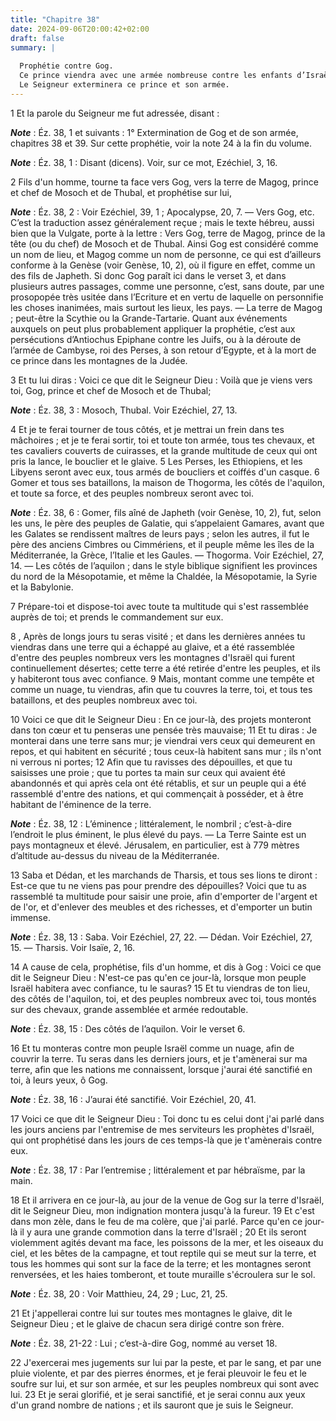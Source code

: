 ```yaml
---
title: "Chapitre 38"
date: 2024-09-06T20:00:42+02:00
draft: false
summary: |
  
  Prophétie contre Gog.
  Ce prince viendra avec une armée nombreuse contre les enfants d’Israël récemment revenus de leur captivité.
  Le Seigneur exterminera ce prince et son armée.
---
```



1 Et la parole du Seigneur me fut adressée, disant :

***Note*** :  Éz. 38, 1 et suivants : 1° Extermination de Gog et de son armée, chapitres 38 et 39. Sur cette prophétie, voir la note 24 à la fin du volume.

***Note*** :  Éz. 38, 1 : Disant (dicens). Voir, sur ce mot, Ezéchiel, 3, 16.


2 Fils d'un homme, tourne ta face vers Gog, vers la terre de Magog, prince et chef de Mosoch et de Thubal, et prophétise sur lui,

***Note*** :  Éz. 38, 2 : Voir Ezéchiel, 39, 1 ; Apocalypse, 20, 7. ― Vers Gog, etc. C’est la traduction assez généralement reçue ; mais le texte hébreu, aussi bien que la Vulgate, porte à la lettre : Vers Gog, terre de Magog, prince de la tête (ou du chef) de Mosoch et de Thubal. Ainsi Gog est considéré comme un nom de lieu, et Magog comme un nom de personne, ce qui est d’ailleurs conforme à la Genèse (voir Genèse, 10, 2), où il figure en effet, comme un des fils de Japheth. Si donc Gog paraît ici dans le verset 3, et dans plusieurs autres passages, comme une personne, c’est, sans doute, par une prosopopée très usitée dans l’Ecriture et en vertu de laquelle on personnifie les choses inanimées, mais surtout les lieux, les pays. ― La terre de Magog ; peut-être la Scythie ou la Grande-Tartarie. Quant aux événements auxquels on peut plus probablement appliquer la prophétie, c’est aux persécutions d’Antiochus Epiphane contre les Juifs, ou à la déroute de l’armée de Cambyse, roi des Perses, à son retour d’Egypte, et à la
mort de ce prince dans les montagnes de la Judée.


3 Et tu lui diras : Voici ce que dit le Seigneur Dieu : Voilà que je viens vers toi, Gog, prince et chef de Mosoch et de Thubal;

***Note*** :  Éz. 38, 3 : Mosoch, Thubal. Voir Ezéchiel, 27, 13.

4 Et je te ferai tourner de tous côtés, et je mettrai un frein dans tes mâchoires ; et je te ferai sortir, toi et toute ton armée, tous tes chevaux, et tes cavaliers couverts de cuirasses, et la grande multitude de ceux qui ont pris la lance, le bouclier et le glaive. 5 Les Perses, les Ethiopiens, et les Libyens seront avec eux, tous armés de boucliers et coiffés d'un casque. 6 Gomer et tous ses bataillons, la maison de Thogorma, les côtés de l'aquilon, et toute sa force, et des peuples nombreux seront avec toi.

***Note*** :  Éz. 38, 6 : Gomer, fils aîné de Japheth (voir Genèse, 10, 2), fut, selon les uns, le père des peuples de Galatie, qui s’appelaient Gamares, avant que les Galates se rendissent maîtres de leurs pays ; selon les autres, il fut le père des anciens Cimbres ou Cimmériens, et il peuple même les îles de la Méditerranée, la Grèce, l’Italie et les Gaules. ― Thogorma. Voir Ezéchiel, 27, 14. ― Les côtés de l’aquilon ; dans le style biblique signifient les provinces du nord de la Mésopotamie, et même la Chaldée, la Mésopotamie, la Syrie et la Babylonie.

7 Prépare-toi et dispose-toi avec toute ta multitude qui s'est rassemblée auprès de toi; et prends le commandement sur eux.


8 , Après de longs jours tu seras visité ; et dans les dernières années tu viendras dans une terre qui a échappé au glaive, et a été rassemblée d'entre des peuples nombreux vers les montagnes d'Israël qui furent continuellement désertes; cette terre a été retirée d'entre les peuples, et ils y habiteront tous avec confiance. 9 Mais, montant comme une tempête et comme un nuage, tu viendras, afin que tu couvres la terre, toi, et tous tes bataillons, et des peuples nombreux avec toi.


10 Voici ce que dit le Seigneur Dieu : En ce jour-là, des projets monteront dans ton cœur et tu penseras une pensée très mauvaise; 11 Et tu diras : Je monterai dans une terre sans mur; je viendrai vers ceux qui demeurent en repos, et qui habitent en sécurité ; tous ceux-là habitent sans mur ; ils n'ont ni verrous ni portes; 12 Afin que tu ravisses des dépouilles, et que tu saisisses une proie ; que tu portes ta main sur ceux qui avaient été abandonnés et qui après cela ont été rétablis, et sur un peuple qui a été rassemblé d'entre des nations, et qui commençait à posséder, et à être habitant de l'éminence de la terre.

***Note*** :  Éz. 38, 12 : L’éminence ; littéralement, le nombril ; c’est-à-dire l’endroit le plus éminent, le plus élevé du pays. ― La Terre Sainte est un pays montagneux et élevé. Jérusalem, en particulier, est à 779 mètres d’altitude au-dessus du niveau de la Méditerranée.

13 Saba et Dédan, et les marchands de Tharsis, et tous ses lions te diront : Est-ce que tu ne viens pas pour prendre des dépouilles? Voici que tu as rassemblé ta multitude pour saisir une proie, afin d'emporter de l'argent et de l'or, et d'enlever des meubles et des richesses, et d'emporter un butin immense.

***Note*** :  Éz. 38, 13 : Saba. Voir Ezéchiel, 27, 22. ― Dédan. Voir Ezéchiel, 27, 15. ― Tharsis. Voir Isaïe, 2, 16.


14 A cause de cela, prophétise, fils d'un homme, et dis à Gog : Voici ce que dit le Seigneur Dieu : N'est-ce pas qu'en ce jour-là, lorsque mon peuple Israël habitera avec confiance, tu le sauras? 15 Et tu viendras de ton lieu, des côtés de l'aquilon, toi, et des peuples nombreux avec toi, tous montés sur des chevaux, grande assemblée et armée redoutable.

***Note*** :  Éz. 38, 15 : Des côtés de l’aquilon. Voir le verset 6.

16 Et tu monteras contre mon peuple Israël comme un nuage, afin de couvrir la terre. Tu seras dans les derniers jours, et je t'amènerai sur ma terre, afin que les nations me connaissent, lorsque j'aurai été sanctifié en toi, à leurs yeux, ô Gog.

***Note*** :  Éz. 38, 16 : J’aurai été sanctifié. Voir Ezéchiel, 20, 41.


17 Voici ce que dit le Seigneur Dieu : Toi donc tu es celui dont j'ai parlé dans les jours anciens par l'entremise de mes serviteurs les prophètes d'Israël, qui ont prophétisé dans les jours de ces temps-là que je t'amènerais contre eux.

***Note*** :  Éz. 38, 17 : Par l’entremise ; littéralement et par hébraïsme, par la main.

18 Et il arrivera en ce jour-là, au jour de la venue de Gog sur la terre d'Israël, dit le Seigneur Dieu, mon indignation montera jusqu'à la fureur. 19 Et c'est dans mon zèle, dans le feu de ma colère, que j'ai parlé. Parce qu'en ce jour-là il y aura une grande commotion dans la terre d'Israël ; 20 Et ils seront violemment agités devant ma face, les poissons de la mer, et les oiseaux du ciel, et les bêtes de la campagne, et tout reptile qui se meut sur la terre, et tous les hommes qui sont sur la face de la terre; et les montagnes seront renversées, et les haies tomberont, et toute muraille s'écroulera sur le sol.

***Note*** :  Éz. 38, 20 : Voir Matthieu, 24, 29 ; Luc, 21, 25.


21 Et j'appellerai contre lui sur toutes mes montagnes le glaive, dit le Seigneur Dieu ; et le glaive de chacun sera dirigé contre son frère.

***Note*** :  Éz. 38, 21-22 : Lui ; c’est-à-dire Gog, nommé au verset 18.

22 J'exercerai mes jugements sur lui par la peste, et par le sang, et par une pluie violente, et par des pierres énormes, et je ferai pleuvoir le feu et le soufre sur lui, et sur son armée, et sur les peuples nombreux qui sont avec lui. 23 Et je serai glorifié, et je serai sanctifié, et je serai connu aux yeux d'un grand nombre de nations ; et ils sauront que je suis le Seigneur.


